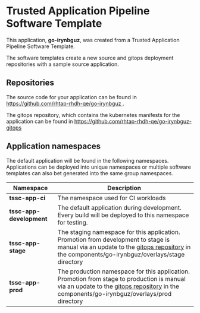 # Trusted Application Pipeline Software Template

This application, **go-irynbguz**, was created from a Trusted Application Pipeline Software Template.

The software templates create a new source and gitops deployment repositories with a sample source application. 

## Repositories

The source code for your application can be found in [https://github.com/rhtap-rhdh-qe/go-irynbguz ](https://github.com/rhtap-rhdh-qe/go-irynbguz ).
 
The gitops repository, which contains the kubernetes manifests for the application can be found in 
[https://github.com/rhtap-rhdh-qe/go-irynbguz-gitops ](https://github.com/rhtap-rhdh-qe/go-irynbguz-gitops ) 

## Application namespaces 

The default application will be found in the following namespaces. Applications can be deployed into unique namespaces or multiple software templates can also bet generated into the same group namespaces.  

|  Namespace   |  Description   |  
| -------- | -------- |
| **tssc-app-ci** | The namespace used for CI workloads |
| **tssc-app-development** | The default application during development. Every build will be deployed to this namespace for testing. |
| **tssc-app-stage** | The staging namespace for this application. Promotion from development to stage is manual via an update to the [gitops repository](https://github.com/rhtap-rhdh-qe/go-irynbguz-gitops ) in the components/go-irynbguz/overlays/stage directory |
| **tssc-app-prod** | The production namespace for this application. Promotion from stage to production is manual via an update to the [gitops repository](https://github.com/rhtap-rhdh-qe/go-irynbguz-gitops ) in the components/go-irynbguz/overlays/prod directory |